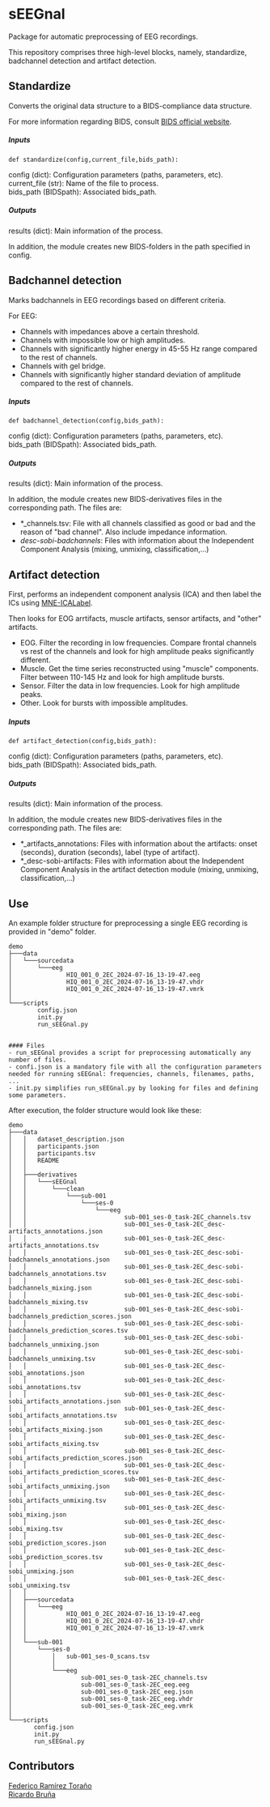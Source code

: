 # sEEGnal

Package for automatic preprocessing of EEG recordings.

This repository comprises three high-level blocks, namely, standardize, badchannel detection and artifact detection.

## Standardize

Converts the original data structure to a BIDS-compliance data structure.

For more information regarding BIDS, consult [BIDS official website](https://bids-specification.readthedocs.io/en/stable/index.html).

##### Inputs
```
def standardize(config,current_file,bids_path):
```
config (dict): Configuration parameters (paths, parameters, etc).  
current_file (str): Name of the file to process.  
bids_path (BIDSpath): Associated bids_path.  


##### Outputs
results (dict): Main information of the process.

In addition, the module creates new BIDS-folders in the path specified in config.


## Badchannel detection

Marks badchannels in EEG recordings based on different criteria.

For EEG:

- Channels with impedances above a certain threshold.
- Channels with impossible low or high amplitudes.
- Channels with significantly higher energy in 45-55 Hz range compared to the rest of channels.
- Channels with gel bridge.
- Channels with significantly higher standard deviation of amplitude compared to the rest of channels.

##### Inputs
```
def badchannel_detection(config,bids_path):
```
config (dict): Configuration parameters (paths, parameters, etc).  
bids_path (BIDSpath): Associated bids_path.


##### Outputs
results (dict): Main information of the process.

In addition, the module creates new BIDS-derivatives files in the corresponding path. The files are:  
- *_channels.tsv: File with all channels classified as good or bad and the reason of "bad channel". Also include impedance information.
- *_desc-sobi-badchannels_*: Files with information about the Independent Component Analysis (mixing, unmixing, classification,...)



## Artifact detection

First, performs an independent component analysis (ICA) and then label the ICs using [MNE-ICALabel](https://mne.tools/mne-icalabel/stable/index.html).

Then looks for EOG arrtifacts, muscle artifacts, sensor artifacts, and "other" artifacts.

- EOG. Filter the recording in low frequencies. Compare frontal channels vs rest of the channels and look for high amplitude peaks significantly different.
- Muscle. Get the time series reconstructed using "muscle" components. Filter between 110-145 Hz and look for high amplitude bursts.
- Sensor. Filter the data in low frequencies. Look for high amplitude peaks.
- Other. Look for bursts with impossible amplitudes.

##### Inputs
```
def artifact_detection(config,bids_path):
```
config (dict): Configuration parameters (paths, parameters, etc).  
bids_path (BIDSpath): Associated bids_path.


##### Outputs
results (dict): Main information of the process.

In addition, the module creates new BIDS-derivatives files in the corresponding path. The files are:
- *_artifacts_annotations: Files with information about the artifacts: onset (seconds), duration (seconds), label (type of artifact).
- \*_desc-sobi-artifacts: Files with information about the Independent Component Analysis in the artifact detection module (mixing, unmixing, classification,...)

## Use

An example folder structure for preprocessing a single EEG recording is provided in "demo" folder.

```
demo
├───data
│   └───sourcedata
│       └───eeg
│               HIQ_001_0_2EC_2024-07-16_13-19-47.eeg
│               HIQ_001_0_2EC_2024-07-16_13-19-47.vhdr
│               HIQ_001_0_2EC_2024-07-16_13-19-47.vmrk
│
└───scripts
        config.json
        init.py
        run_sEEGnal.py
		
		
#### Files
- run_sEEGnal provides a script for preprocessing automatically any number of files.  
- confi.json is a mandatory file with all the configuration parameters needed for running sEEGnal: frequencies, channels, filenames, paths, ...  
- init.py simplifies run_sEEGnal.py by looking for files and defining some parameters.   

```

After execution, the folder structure would look like these:  
```
demo
├───data
│   │   dataset_description.json
│   │   participants.json
│   │   participants.tsv
│   │   README
│   │
│   ├───derivatives
│   │   └───sEEGnal
│   │       └───clean
│   │           └───sub-001
│   │               └───ses-0
│   │                   └───eeg
│   │                           sub-001_ses-0_task-2EC_channels.tsv
│   │                           sub-001_ses-0_task-2EC_desc-artifacts_annotations.json
│   │                           sub-001_ses-0_task-2EC_desc-artifacts_annotations.tsv
│   │                           sub-001_ses-0_task-2EC_desc-sobi-badchannels_annotations.json
│   │                           sub-001_ses-0_task-2EC_desc-sobi-badchannels_annotations.tsv
│   │                           sub-001_ses-0_task-2EC_desc-sobi-badchannels_mixing.json
│   │                           sub-001_ses-0_task-2EC_desc-sobi-badchannels_mixing.tsv
│   │                           sub-001_ses-0_task-2EC_desc-sobi-badchannels_prediction_scores.json
│   │                           sub-001_ses-0_task-2EC_desc-sobi-badchannels_prediction_scores.tsv
│   │                           sub-001_ses-0_task-2EC_desc-sobi-badchannels_unmixing.json
│   │                           sub-001_ses-0_task-2EC_desc-sobi-badchannels_unmixing.tsv
│   │                           sub-001_ses-0_task-2EC_desc-sobi_annotations.json
│   │                           sub-001_ses-0_task-2EC_desc-sobi_annotations.tsv
│   │                           sub-001_ses-0_task-2EC_desc-sobi_artifacts_annotations.json
│   │                           sub-001_ses-0_task-2EC_desc-sobi_artifacts_annotations.tsv
│   │                           sub-001_ses-0_task-2EC_desc-sobi_artifacts_mixing.json
│   │                           sub-001_ses-0_task-2EC_desc-sobi_artifacts_mixing.tsv
│   │                           sub-001_ses-0_task-2EC_desc-sobi_artifacts_prediction_scores.json
│   │                           sub-001_ses-0_task-2EC_desc-sobi_artifacts_prediction_scores.tsv
│   │                           sub-001_ses-0_task-2EC_desc-sobi_artifacts_unmixing.json
│   │                           sub-001_ses-0_task-2EC_desc-sobi_artifacts_unmixing.tsv
│   │                           sub-001_ses-0_task-2EC_desc-sobi_mixing.json
│   │                           sub-001_ses-0_task-2EC_desc-sobi_mixing.tsv
│   │                           sub-001_ses-0_task-2EC_desc-sobi_prediction_scores.json
│   │                           sub-001_ses-0_task-2EC_desc-sobi_prediction_scores.tsv
│   │                           sub-001_ses-0_task-2EC_desc-sobi_unmixing.json
│   │                           sub-001_ses-0_task-2EC_desc-sobi_unmixing.tsv
│   │
│   ├───sourcedata
│   │   └───eeg
│   │           HIQ_001_0_2EC_2024-07-16_13-19-47.eeg
│   │           HIQ_001_0_2EC_2024-07-16_13-19-47.vhdr
│   │           HIQ_001_0_2EC_2024-07-16_13-19-47.vmrk
│   │
│   └───sub-001
│       └───ses-0
│           │   sub-001_ses-0_scans.tsv
│           │
│           └───eeg
│                   sub-001_ses-0_task-2EC_channels.tsv
│                   sub-001_ses-0_task-2EC_eeg.eeg
│                   sub-001_ses-0_task-2EC_eeg.json
│                   sub-001_ses-0_task-2EC_eeg.vhdr
│                   sub-001_ses-0_task-2EC_eeg.vmrk
│
└───scripts
       config.json
       init.py
       run_sEEGnal.py

```



## Contributors
[Federico Ramírez Toraño](https://github.com/FedeC3N)  
[Ricardo Bruña](https://github.com/rbruna) 